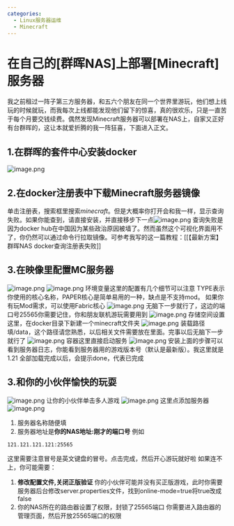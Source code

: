 ```yaml
---
categories:
  - Linux服务器运维
  - Minecraft
---
```

# 在自己的[群晖NAS]上部署[Minecraft]服务器
我之前租过一阵子第三方服务器，和五六个朋友在同一个世界里游玩，他们想上线玩的时候就玩，而我每次上线都能发现他们留下的惊喜，真的很欢乐，只是一直苦于每个月要交钱续费。偶然发现Minecraft服务器可以部署在NAS上，自家又正好有台群晖的，这让本就爱折腾的我一阵狂喜，下面进入正文。
## 1.在群晖的套件中心安装docker
![image.png](https://leaves520-1326362500.cos.ap-nanjing.myqcloud.com/20240722102821.png)

## 2.在docker注册表中下载Minecraft服务器镜像
单击注册表，搜索框里搜索*minecraft*。但是大概率你打开会和我一样，显示查询失败。如果你能查到，请直接安装，并直接移步下一点![image.png](https://leaves520-1326362500.cos.ap-nanjing.myqcloud.com/20240722103730.png)
查询失败是因为docker hub在中国因为某些政治原因被墙了。然而虽然这个可视化界面用不了，你仍然可以通过命令行拉取镜像。可参考我写的这一篇教程：[[【最新方案】群晖NAS docker查询注册表失败]]

## 3.在映像里配置MC服务器
![image.png](https://leaves520-1326362500.cos.ap-nanjing.myqcloud.com/20240722215446.png)
![image.png](https://leaves520-1326362500.cos.ap-nanjing.myqcloud.com/20240722215706.png)
环境变量这里的配置有几个细节可以注意
TYPE表示你使用的核心名称，PAPER核心是简单易用的一种，缺点是不支持mod。
如果你有玩Mod需求，可以使用Fabric核心
![image.png](https://leaves520-1326362500.cos.ap-nanjing.myqcloud.com/20240722215913.png)
无脑下一步就行了，这边的端口号25565你需要记住，你和朋友联机游玩需要用到
![image.png](https://leaves520-1326362500.cos.ap-nanjing.myqcloud.com/20240722220046.png)
存储空间设置这里，在docker目录下新建一个minecraft文件夹
![image.png](https://leaves520-1326362500.cos.ap-nanjing.myqcloud.com/20240722220151.png)
装载路径填/data，这个路径请您熟悉，以后相关文件需要放在里面。完事以后无脑下一步就行了
![image.png](https://leaves520-1326362500.cos.ap-nanjing.myqcloud.com/20240722220352.png)
容器这里直接启动服务
![image.png](https://leaves520-1326362500.cos.ap-nanjing.myqcloud.com/20240722220634.png)
安装上面的步骤可以看到服务器日志，你能看到服务器用的游戏版本号（默认是最新版）。我这里就是1.21
全部加载完成以后，会提示done，代表已完成

## 3.和你的小伙伴愉快的玩耍
![image.png](https://leaves520-1326362500.cos.ap-nanjing.myqcloud.com/20240722220835.png)
让你的小伙伴单击多人游戏
![image.png](https://leaves520-1326362500.cos.ap-nanjing.myqcloud.com/20240722220912.png)
这里点添加服务器
![image.png](https://leaves520-1326362500.cos.ap-nanjing.myqcloud.com/20240722220936.png)
1. 服务器名称随便填
2. 服务器地址是**你的NAS地址:刚才的端口号**
   例如
``` ip
121.121.121.121:25565
```
这里需要注意冒号是英文键盘的冒号。点击完成，然后开心游玩就好啦
如果连不上，你可能需要：
1. **修改配置文件,关闭正版验证**
你的小伙伴可能并没有买正版游戏，此时你需要服务器后台修改server.properties文件，找到online-mode=true将true改成false
2. 你的NAS所在的路由器设置了权限，封锁了25565端口
你需要进入路由器的管理页面，然后开放25565端口的权限